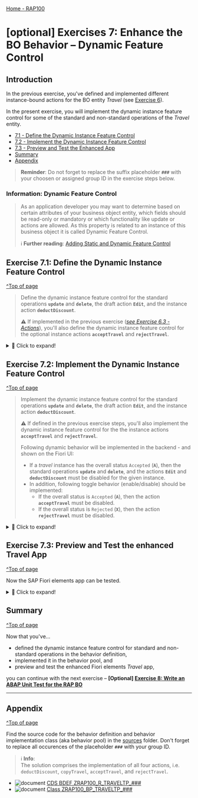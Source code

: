 
[Home - RAP100](../../#exercises)

# \[optional\] Exercises 7: Enhance the BO Behavior – Dynamic Feature Control

## Introduction 
In the previous exercise, you've defined and implemented different instance-bound actions for the BO entity _Travel_ (see [Exercise 6](../ex6/readme.md)).

In the present exercise, you will implement the dynamic instance feature control for some of the standard and non-standard operations of the _Travel_ entity. 

- [7.1 - Define the Dynamic Instance Feature Control](#exercise-71-define-the-dynamic-instance-feature-control)
- [7.2 - Implement the Dynamic Instance Feature Control](#exercise-72-implement-the-dynamic-instance-feature-control)
- [7.3 - Preview and Test the Enhanced App](#exercise-73-preview-and-test-the-enhanced-travel-app)
- [Summary](#summary)
- [Appendix](#appendix)

> **Reminder**: Do not forget to replace the suffix placeholder **`###`** with your choosen or assigned group ID in the exercise steps below. 

### Information: Dynamic Feature Control
> As an application developer you may want to determine based on certain attributes of your business object entity, which fields should be read-only or mandatory or which functionality like update or actions are allowed.  As this property is related to an instance of this business object it is called Dynamic Feature Control.
> 
> ℹ **Further reading**: [Adding Static and Dynamic Feature Control](https://help.sap.com/viewer/923180ddb98240829d935862025004d6/Cloud/en-US/b6eb96dd784247a99cf8d70f77232ba4.html)

## Exercise 7.1: Define the Dynamic Instance Feature Control 
[^Top of page](#)

> Define the dynamic instance feature control for the standard operations **`update`** and **`delete`**, the draft action **`Edit`**, and the instance action **`deductDiscount`**.  
> 
> ⚠ If implemented in the previous exercise  (_[see Exercise 6.3 - Actions](../ex6/readme.md)_), you'll also define the dynamic instance feature control for the optional instance actions **`acceptTravel`** and **`rejectTravel`**. 

 <details>
  <summary>🔵 Click to expand!</summary>
    
1. Open your behavior definition ![behaviordefinition](images/adt_bdef.png)**`ZRAP100_R_TRAVELTP_###`** and add the addition **`( features : instance )`** to the following operations as shown on following code snippet and the screenshot below:
    - Standard operations **`update`** and **`delete`** 
    - Draft action **`Edit`** 
    - Instance action **`deductDiscount`** 
      
      ```ABAP
        ...
        create;
        update ( features : instance ) ;
        delete ( features : instance ) ;
        ...
        action ( features : instance ) deductDiscount parameter /dmo/a_travel_discount result [1] $self;        
        ...
        draft action ( features : instance ) Edit;
      ```
     
      ⚠**Attention**⚠:  
      In case you've defined and implemented the instance actions **`acceptTravel`** and **`rejectTravel`** in the previous exercise (_[see Exercise 6.3 - Actions](../ex6/readme.md)_), then also add the code snippet provided below as shown on the screenshot.   

       ```ABAP
        action ( features : instance ) acceptTravel result [1] $self;
        action ( features : instance ) rejectTravel result [1] $self;        
      ```
       
       Your souce code will look like this: 
 
       ![Travel Behavior Definition](images/f.png)
    
2. Save ![save icon](images/adt_save.png) and activate ![activate icon](images/adt_activate.png) the changes.

3. At the top of the behavior definition, set the cursor on BO entity name **`ZRAP100_R_TRAVELTP_###`** and press **Ctrl+1** to open the **Quick Assist** view.
  
   Select the entry _**`Add method for operation instance_features of entity zrap100_r_traveltp_### ...`**_ to add the required methods to the local handler class `lcl_handler` of your behavior pool ![class icon](images/adt_class.png)**`ZRAP100_BP_TRAVELTP_###`**. 
   
   The result should look like this:
   
   ![Travel BO Behavior Pool](images/l.png)
    
4. Check the interface of the method **`get_instance_features`** in the declaration part of the local handler class in the behavior pool ![class icon](images/adt_class.png)**`ZRAP100_BP_TRAVEL_###`**.  
  
   Set the cursor on one of the method name, press **F2** to open the **ABAP Element Info** view, and examine the full method interface.  

   ![Travel BO Behavior Pool](images/l2.png)
  
   **Short explanation**:  
   - The addition **`FOR INSTANCE FEATURES`** after the method name indicates that this method provides the implementation of an instance-based dynamic feature control.
   - Method signature of the instance method `get_instance_features`:
     - `IMPORTING`parameter **`keys`** - a table containing the keys of the instances on which the feature control must be executed.
     -  Implicit `IMPORTING`parameter **`requested_features`** - structure reflecting which elements (fields, standard operations, and actions) of the entity are requested for dynamic feature control by the consumer. 
     - Implicit `CHANGING` parameters (aka _implicit response parameters_):  
       - **`result`** - used to store the result of the performed feature control calculation.      
       - **`failed`** - table with information for identifying the data set where an error occurred.
       - **`reported`** - table with data for instance-specific messages.

   Go ahead with the implementation.  
 
 
</details>

## Exercise 7.2: Implement the Dynamic Instance Feature Control 
[^Top of page](#)

> Implement the dynamic instance feature control for the standard operations **`update`** and **`delete`**, the draft action **`Edit`**, and the instance action **`deductDiscount`**.
>
> ⚠ If defined in the previous exercise steps, you'll also implement the dynamic instance feature control for the the instance actions **`acceptTravel`** and **`rejectTravel`**. 
> 
> Following dynamic behavior will be implemented in the backend - and shown on the Fiori UI:
> - If a _travel_ instance has the overall status `Accepted` (**`A`**), then the standard operations **`update`** and **`delete`**, and the actions **`Edit`** and **`deductDiscount`**  must be disabled for the given instance.   
> - In addition, following toggle behavior (enable/disable) should be implemented:
>   - If the overall status is `Accepted` (**`A`**), then the action **`acceptTravel`** must be disabled. 
>   - If the overall status is `Rejected` (**`X`**), then the action **`rejectTravel`** must be disabled. 

 <details>
  <summary>🔵 Click to expand!</summary>


3. Implement the instance feature control method **`get_instance_features`** in the implementation part of the local handler class. 
   
   The logic consists of the following steps:  
   1. Read the relevant data of the transferred _travel_ instances. 
      Only the fields **`TravelID`** and **`OverallStatus`** are needed to determine the operation state in the present scenario. 
   2. Evaluate the conditions and determine the state of the different operations. 
      The `COND` operator is used inline in the present scenario for the purpose. 
   3. Set the result set appropriately.   
   
   For that, replace the current method implementation with the code snippet provided below and replace all occurrences of the placeholder **`###`** with your group ID. 

   ⚠**Attention**⚠:   
   In case you've defined and implemented the instance actions **`acceptTravel`** and **`rejectTravel`** in the previous exercise (_[see Exercise 6 - Actions](../ex6/readme.md)_), then uncomment the appropriate four (4) code lines in the inserted source code.   
 
   You can make use of the **F1 Help** for more information about the EML statements and other ABAP constructs.
  
      ```ABAP
      **************************************************************************
      * Instance-based dynamic feature control
      **************************************************************************
        METHOD get_instance_features.
          " read relevant travel instance data
          READ ENTITIES OF ZRAP100_R_TravelTP_### IN LOCAL MODE
            ENTITY travel
               FIELDS ( TravelID OverallStatus )
               WITH CORRESPONDING #( keys )
             RESULT DATA(travels)
             FAILED failed.

          " evaluate the conditions, set the operation state, and set result parameter
          result = VALUE #( FOR travel IN travels
                             ( %tky                   = travel-%tky

                               %features-%update      = COND #( WHEN travel-OverallStatus = travel_status-accepted
                                                                THEN if_abap_behv=>fc-o-disabled ELSE if_abap_behv=>fc-o-enabled   )
                               %features-%delete      = COND #( WHEN travel-OverallStatus = travel_status-open
                                                                THEN if_abap_behv=>fc-o-enabled ELSE if_abap_behv=>fc-o-disabled   )
      *                           %action-Edit           = COND #( WHEN travel-OverallStatus = travel_status-accepted
      *                                                            THEN if_abap_behv=>fc-o-disabled ELSE if_abap_behv=>fc-o-enabled   )
      *                           %action-acceptTravel   = COND #( WHEN travel-OverallStatus = travel_status-accepted
      *                                                            THEN if_abap_behv=>fc-o-disabled ELSE if_abap_behv=>fc-o-enabled   )
      *                           %action-rejectTravel   = COND #( WHEN travel-OverallStatus = travel_status-rejected
      *                                                            THEN if_abap_behv=>fc-o-disabled ELSE if_abap_behv=>fc-o-enabled   )
      *                           %action-deductDiscount = COND #( WHEN travel-OverallStatus = travel_status-open
      *                                                            THEN if_abap_behv=>fc-o-enabled ELSE if_abap_behv=>fc-o-disabled   )
                            ) ).

        ENDMETHOD.
      ```   
      
      Your source code should look like this:
      
      ![Travel Behavior Pool](images/instance_feature.png)
      
  2. Save ![save icon](images/adt_save.png) and activate ![activate icon](images/adt_activate.png) the changes.
 
 You're through with the implementation.
 
 </details>
 
## Exercise 7.3: Preview and Test the enhanced Travel App
[^Top of page](#)

Now the SAP Fiori elements app can be tested. 

 <details>
  <summary>🔵 Click to expand!</summary>

You can either refresh your application in the browser using **F5** if the browser is still open - or go to your service binding **`ZRAP100_UI_TRAVEL_O4_###`** and start the Fiori elements App preview for the **`Travel`** entity set.

You can go ahead and test the logic of the dynamic feature control implemented in the backend.

For example, select a _travel_ instance that has the overall status _**Accepted**_, and check the state of the _**Accepted**_, the _**Edit**_, and the _**Delete**_ buttons. They all shall be disable.

> Remember the implemented dynamic BO behavior expected on the UI:
> - If a _travel_ instance has the overall status _**Accepted**_ (**`A`**)  or _**Rejected**_ (**`X`**), then the button _**Edit**_ and _**Delete**_ must be disabled for the given instance. 
> - In addition, following toggle behavior (enable/disable) should be displayed for both instance actions:
>   - If the overall status _**Accepted**_ (**`A`**), then the action _**Accept Travel**_ must be disabled. 
>   - If the overall status _**Rejected**_ (**`X`**), then the action _**Reject Travel**_ must be disabled 

   ![Travel App Preview](images/preview10.png)

</details>

## Summary 
[^Top of page](#)

Now that you've... 
- defined the dynamic instance feature control for standard and non-standard operations in the behavior definition, 
- implemented it in the behavior pool, and
- preview and test the enhanced Fiori elements _Travel_ app,

you can continue with the next exercise – **\[Optional\] [Exercise 8: Write an ABAP Unit Test for the RAP BO](../ex8/readme.md)**

---

## Appendix
[^Top of page](#)

Find the source code for the behavior definition and behavior implementation class (aka behavior pool) in the [sources](sources) folder. Don't forget to replace all occurences of the placeholder `###` with your group ID.

> ℹ **Info**:   
> The solution comprises the implementation of all four actions, i.e. `deductDiscount`, `copyTravel`, `acceptTravel`, and `rejectTravel`.

- ![document](images/doc.png) [CDS BDEF ZRAP100_R_TRAVELTP_###](sources/EX7_BDEF_ZRAP100_R_TRAVELTP.txt)
- ![document](images/doc.png) [Class ZRAP100_BP_TRAVELTP_###](sources/EX7_CLASS_ZRAP100_BP_TRAVELTP.txt)


